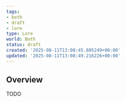 ```yaml
---
tags:
- both
- draft
- lore
type: Lore
world: Both
status: draft
created: '2025-08-11T13:08:45.805249+00:00'
updated: '2025-08-11T13:08:49.216226+00:00'
---
```



## Overview

TODO
